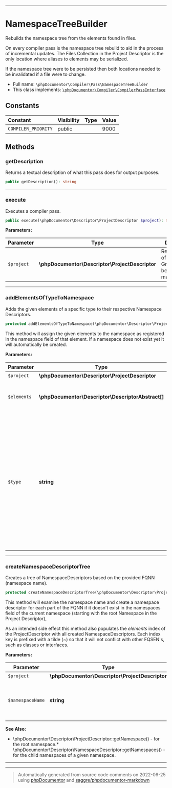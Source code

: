 ***

# NamespaceTreeBuilder

Rebuilds the namespace tree from the elements found in files.

On every compiler pass is the namespace tree rebuild to aid in the process
of incremental updates. The Files Collection in the Project Descriptor is the
only location where aliases to elements may be serialized.

If the namespace tree were to be persisted then both locations needed to be
invalidated if a file were to change.

* Full name: `\phpDocumentor\Compiler\Pass\NamespaceTreeBuilder`
* This class implements:
[`\phpDocumentor\Compiler\CompilerPassInterface`](../CompilerPassInterface.md)


## Constants

| Constant | Visibility | Type | Value |
|:---------|:-----------|:-----|:------|
|`COMPILER_PRIORITY`|public| |9000|


## Methods


### getDescription

Returns a textual description of what this pass does for output purposes.

```php
public getDescription(): string
```











***

### execute

Executes a compiler pass.

```php
public execute(\phpDocumentor\Descriptor\ProjectDescriptor $project): mixed
```








**Parameters:**

| Parameter | Type | Description |
|-----------|------|-------------|
| `$project` | **\phpDocumentor\Descriptor\ProjectDescriptor** | Representation of the Object Graph that can be manipulated. |




***

### addElementsOfTypeToNamespace

Adds the given elements of a specific type to their respective Namespace Descriptors.

```php
protected addElementsOfTypeToNamespace(\phpDocumentor\Descriptor\ProjectDescriptor $project, \phpDocumentor\Descriptor\DescriptorAbstract[] $elements, string $type): void
```

This method will assign the given elements to the namespace as registered in the namespace field of that
element. If a namespace does not exist yet it will automatically be created.






**Parameters:**

| Parameter | Type | Description |
|-----------|------|-------------|
| `$project` | **\phpDocumentor\Descriptor\ProjectDescriptor** |  |
| `$elements` | **\phpDocumentor\Descriptor\DescriptorAbstract[]** | Series of elements to add to their respective namespace. |
| `$type` | **string** | Declares which field of the namespace will be populated with the given<br />series of elements. This name will be transformed to a getter which must exist. Out of performance<br />considerations will no effort be done to verify whether the provided type is valid. |




***

### createNamespaceDescriptorTree

Creates a tree of NamespaceDescriptors based on the provided FQNN (namespace name).

```php
protected createNamespaceDescriptorTree(\phpDocumentor\Descriptor\ProjectDescriptor $project, string $namespaceName): void
```

This method will examine the namespace name and create a namespace descriptor for each part of
the FQNN if it doesn't exist in the namespaces field of the current namespace (starting with the root
Namespace in the Project Descriptor),

As an intended side effect this method also populates the *elements* index of the ProjectDescriptor with all
created NamespaceDescriptors. Each index key is prefixed with a tilde (~) so that it will not conflict with
other FQSEN's, such as classes or interfaces.






**Parameters:**

| Parameter | Type | Description |
|-----------|------|-------------|
| `$project` | **\phpDocumentor\Descriptor\ProjectDescriptor** |  |
| `$namespaceName` | **string** | A FQNN of the namespace (and parents) to create. |



**See Also:**

* \phpDocumentor\Descriptor\ProjectDescriptor::getNamespace() - for the root namespace.* \phpDocumentor\Descriptor\NamespaceDescriptor::getNamespaces() - for the child namespaces of a given namespace.

***


***
> Automatically generated from source code comments on 2022-06-25 using [phpDocumentor](http://www.phpdoc.org/) and [saggre/phpdocumentor-markdown](https://github.com/Saggre/phpDocumentor-markdown)
